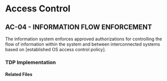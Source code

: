 # Access Control
## AC-04 - INFORMATION FLOW ENFORCEMENT

The information system enforces approved authorizations for controlling the flow of information within the system and between interconnected systems based on [established OS access control policy].  

### TDP Implementation

	
#### Related Files
